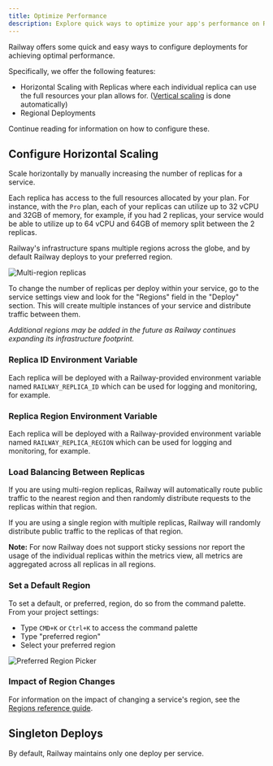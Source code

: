 ```yaml
---
title: Optimize Performance
description: Explore quick ways to optimize your app's performance on Railway.
---
```


Railway offers some quick and easy ways to configure deployments for achieving optimal performance.  

Specifically, we offer the following features:

- Horizontal Scaling with Replicas where each individual replica can use the full resources your plan allows for. ([Vertical scaling](/reference/scaling#vertical-autoscaling) is done automatically)
- Regional Deployments

Continue reading for information on how to configure these.

## Configure Horizontal Scaling

Scale horizontally by manually increasing the number of replicas for a service.

Each replica has access to the full resources allocated by your plan. For instance, with the `Pro` plan, each of your replicas can utilize up to 32 vCPU and 32GB of memory, for example, if you had 2 replicas, your service would be able to utilize up to 64 vCPU and 64GB of memory split between the 2 replicas.

Railway's infrastructure spans multiple regions across the globe, and by default Railway deploys to your preferred region.

<Image 
    src="https://res.cloudinary.com/railway/image/upload/v1733386054/multi-region-replicas_zov7rv.png"
    alt="Multi-region replicas"
    layout="responsive"
    width={1370}
    height={934}
/>


To change the number of replicas per deploy within your service, go to the service settings view and look for the "Regions" field in the "Deploy" section. This will create multiple instances of your service and distribute traffic between them.

*Additional regions may be added in the future as Railway continues expanding its infrastructure footprint.*

### Replica ID Environment Variable

Each replica will be deployed with a Railway-provided environment variable named `RAILWAY_REPLICA_ID` which can be used for logging and monitoring, for example.

### Replica Region Environment Variable

Each replica will be deployed with a Railway-provided environment variable named `RAILWAY_REPLICA_REGION` which can be used for logging and monitoring, for example.

### Load Balancing Between Replicas

If you are using multi-region replicas, Railway will automatically route public traffic to the nearest region and then randomly distribute requests to the replicas within that region.

If you are using a single region with multiple replicas, Railway will randomly distribute public traffic to the replicas of that region.

**Note:** For now Railway does not support sticky sessions nor report the usage of the individual replicas within the metrics view, all metrics are aggregated across all replicas in all regions.

### Set a Default Region

To set a default, or preferred, region, do so from the command palette.  From your project settings:
- Type `CMD+K` or `Ctrl+K` to access the command palette
- Type "preferred region"
- Select your preferred region

<Image
    quality={100}
    width={959}
    height={651}
    src="https://res.cloudinary.com/railway/image/upload/v1730327915/docs/preferredRegion_i33w6q.png"
    alt="Preferred Region Picker"
/>

### Impact of Region Changes

For information on the impact of changing a service's region, see the [Regions reference guide](/reference/deployment-regions#impact-of-region-changes).

## Singleton Deploys

By default, Railway maintains only one deploy per service.
